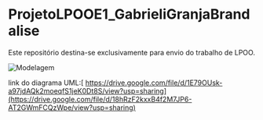 # ProjetoLPOOE1_GabrieliGranjaBrandalise
Este repositório destina-se exclusivamente para envio do trabalho de LPOO.


![Modelagem](UMLSalaoBeleza)


link do diagrama UML:[ https://drive.google.com/file/d/1E79OUsk-a97jdAQk2moeqfS1jeK0Dt8S/view?usp=sharing](https://drive.google.com/file/d/18hRzF2kxxB4f2M7JP6-AT2GWmFCQzWpe/view?usp=sharing)
